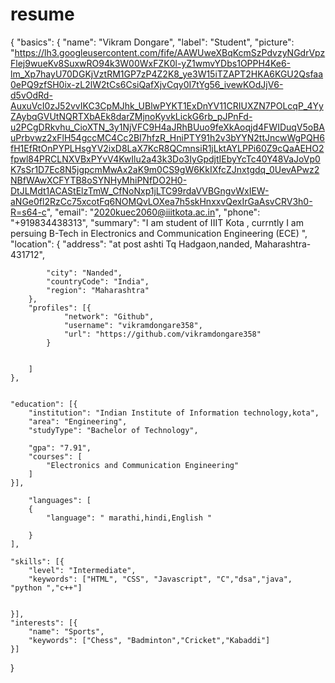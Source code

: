 # resume
{
	"basics": {
		"name": "Vikram Dongare",
		"label": "Student",
		"picture": "https://lh3.googleusercontent.com/fife/AAWUweXBqKcmSzPdvzyNGdrVpzFlej9wueKv8SuxwRO94k3W00WxFZK0l-yZ1wmvYDbs1OPPH4Ke6-lm_Xp7hayU70DGKjVztRM1GP7zP4Z2K8_ye3W15iTZAPT2HKA6KGU2Qsfaa0ePQ9zfSH0ix-zL2lW2tCs6CsiQafXjvCqy0I7tYg56_ivewKOdJjV6-d5vOdRd-AuxuVcI0zJ52vvIKC3CpMJhk_UBlwPYKT1ExDnYV11CRIUXZN7POLcqP_4YyZAybqGVUtNQRTXbAEk8darZMjnoKyvkLickG6rb_pJPnFd-u2PCgDRkvhu_CioXTN_3y1NjVFC9H4aJRhBUuo9feXkAoqjd4FWIDuqV5oBAuPrbvwz2xFlH54gccMC4Cc2BI7hfzR_HniPTY91h2v3bYYN2ttJncwWgPQH6fH1EfRtOnPYPLHsgYV2ixD8LaX7KcR8QCmnsiR1jLktAYLPPi60Z9cQaAEHO2fpwl84PRCLNXVBxPYvV4KwIlu2a43k3Do3IyGpdjtIEbyYcTc40Y48VaJoVp0K7sSr1D7Ec8N5jgpcmMwAx2aK9m0CS9gW6KkIXfcZJnxtgdq_0UevAPwz2NBfWAwXCFYTB8oSYNHyMhiPNfDO2H0-DtJLMdt1ACAStElzTmW_CfNoNxp1jLTC99rdaVVBGngvWxIEW-aNGe0fl2RzCc75xcotFq6NOMQvLOXea7h5skHnxxvQexIrGaAsvCRV3h0-R=s64-c",
		"email": "2020kuec2060@iiitkota.ac.in",
		"phone": "+919834438313",
		"summary": "I am student of IIIT Kota , currntly I am persuing B-Tech in Electronics and Communication Engineering (ECE) ",
		"location": {
			"address": "at post ashti Tq Hadgaon,nanded, Maharashtra-431712",

			"city": "Nanded",
			"countryCode": "India",
			"region": "Maharashtra"
		},
		"profiles": [{
				"network": "Github",
				"username": "vikramdongare358",
				"url": "https://github.com/vikramdongare358"
			}

			
		]
	},
	

	"education": [{
		"institution": "Indian Institute of Information technology,kota",
		"area": "Engineering",
		"studyType": "Bachelor of Technology",
		
		"gpa": "7.91",
		"courses": [
			"Electronics and Communication Engineering"
		]
	}],
	
	    "languages": [
        {
            "language": " marathi,hindi,English "
            
        }
    ],
	
	"skills": [{
		"level": "Intermediate",
		"keywords": ["HTML", "CSS", "Javascript", "C","dsa","java", "python ","c++"]
		
		
	}],
	"interests": [{
		"name": "Sports",
		"keywords": ["Chess", "Badminton","Cricket","Kabaddi"]
	}]
	
}
